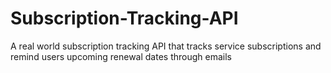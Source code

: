 # Subscription-Tracking-API
A real world subscription tracking API that tracks service subscriptions and remind users upcoming renewal dates through emails
